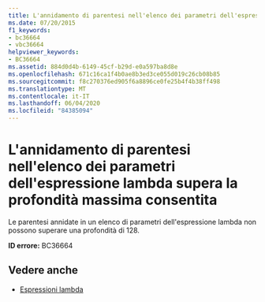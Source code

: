 ```yaml
---
title: L'annidamento di parentesi nell'elenco dei parametri dell'espressione lambda supera la profondità massima consentita
ms.date: 07/20/2015
f1_keywords:
- bc36664
- vbc36664
helpviewer_keywords:
- BC36664
ms.assetid: 884d0d4b-6149-45cf-b29d-e0a597ba8d8e
ms.openlocfilehash: 671c16ca1f4b0ae8b3ed3ce055d019c26cb08b85
ms.sourcegitcommit: f8c270376ed905f6a8896ce0fe25b4f4b38ff498
ms.translationtype: MT
ms.contentlocale: it-IT
ms.lasthandoff: 06/04/2020
ms.locfileid: "84385094"
---
```

# <a name="nesting-of-parentheses-in-lambda-expressions-parameter-list-exceeds-maximum-allowable-depth"></a>L'annidamento di parentesi nell'elenco dei parametri dell'espressione lambda supera la profondità massima consentita
Le parentesi annidate in un elenco di parametri dell'espressione lambda non possono superare una profondità di 128.  
  
 **ID errore:** BC36664  
  
## <a name="see-also"></a>Vedere anche

- [Espressioni lambda](../programming-guide/language-features/procedures/lambda-expressions.md)
